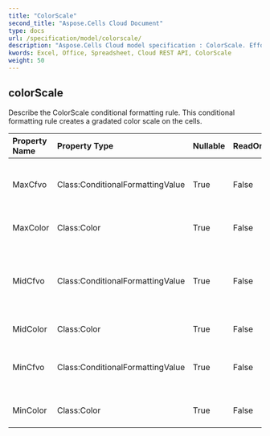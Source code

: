 ```yaml
---
title: "ColorScale"
second_title: "Aspose.Cells Cloud Document"
type: docs
url: /specification/model/colorscale/
description: "Aspose.Cells Cloud model specification : ColorScale. Effortlessly handle Excel and other spreadsheet documents with features like opening, generating, editing, splitting, merging, comparing, and converting."
kwords: Excel, Office, Spreadsheet, Cloud REST API, ColorScale
weight: 50
---
```


## **colorScale**

Describe the ColorScale conditional formatting rule. This conditional formatting   rule creates a gradated color scale on the cells.             

| Property Name | Property Type | Nullable |  ReadOnly | DefaultValue | Description | 
| :- | :- | :- |:- |  :- | :- |
| MaxCfvo | Class:ConditionalFormattingValue | True |  False |  | Get or set this ColorScale's max value object.            Cannot set null or CFValueObject with type FormatConditionValueType.Min to it.  |  
| MaxColor | Class:Color | True |  False |  | Get or set the gradient color for the maximum value in the range.  |  
| MidCfvo | Class:ConditionalFormattingValue | True |  False |  | Get or set this ColorScale's mid value object.            Cannot set CFValueObject with type FormatConditionValueType.Max or FormatConditionValueType.Min to it.  |  
| MidColor | Class:Color | True |  False |  | Get or set the gradient color for the middle value in the range.  |  
| MinCfvo | Class:ConditionalFormattingValue | True |  False |  | Get or set this ColorScale's min value object.            Cannot set null or CFValueObject with type FormatConditionValueType.Max to it.  |  
| MinColor | Class:Color | True |  False |  | Get or set the gradient color for the minimum value in the range.  |  

